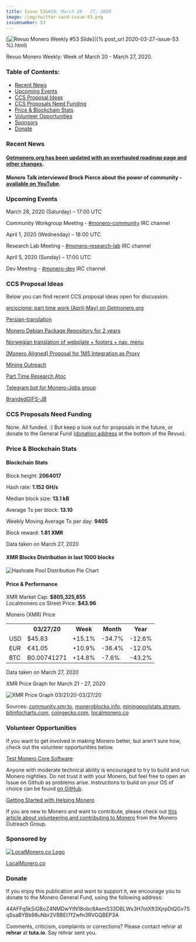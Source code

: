 ```yaml
---
title: Issue 53&#58; March 20 - 27, 2020
image: /img/twitter-card-issue-53.png
issuenumber: 53
---
```

[<img src="/img/img-issue53.png" alt="Revuo Monero Weekly #53 Slide" class="img-lead">]({% post_url 2020-03-27-issue-53 %}.html)

<p class="text-lead">Revuo Monero Weekly: Week of March 20 - March 27, 2020.</p>
<!--more-->

<h3>Table of Contents:</h3>
<ul class="contents">
    <li><a href="#news">Recent News</a></li>
    <li><a href="#events">Upcoming Events</a></li>
    <li><a href="#ideas">CCS Proposal Ideas</a></li>
    <li><a href="#proposals">CCS Proposals Need Funding</a></li>
    <li><a href="#stats">Price & Blockchain Stats</a></li>
    <li><a href="#volunteer">Volunteer Opportunities</a></li>
    <li><a href="#sponsor">Sponsors</a></li>
    <li><a href="#donate">Donate</a></li>
</ul>

<h3 id="news">Recent News</h3>

<div class="newsbyte">
    <h4><a href="https://www.reddit.com/r/Monero/comments/foooc6/getmoneroorg_updated_new_roadmap_page_1_new/" target="_blank">Getmonero.org has been updated with an overhauled roadmap page and other changes</a>.</h4>
</div>

<div class="newsbyte">
    <h4>Monero Talk interviewed Brock Pierce about the power of community - <a href="https://youtu.be/CGL9Q1H4B74" target="_blank">available on YouTube</a>.</h4>
</div>

<h3 id="events">Upcoming Events</h3>

<div class="event">
    <p class="date" markdown="1">March 28, 2020 (Saturday) – 17:00 UTC</p>
    <p markdown="1">Community Workgroup Meeting - <a href="irc://chat.freenode.net/#monero-community" target="_blank">#monero-community</a> IRC channel</p>
</div>

<div class="event">
    <p class="date" markdown="1">April 1, 2020 (Wednesday) – 18:00 UTC</p>
    <p markdown="1">Research Lab Meeting - <a href="irc://chat.freenode.net/#monero-research-lab" target="_blank">#monero-research-lab</a> IRC channel</p>
</div>

<div class="event">
    <p class="date" markdown="1">April 5, 2020 (Sunday) – 17:00 UTC</p>
    <p markdown="1">Dev Meeting - <a href="irc://chat.freenode.net/#monero-dev" target="_blank">#monero-dev</a> IRC channel</p>
</div>

<h3 id="ideas">CCS Proposal Ideas</h3>

<p>Below you can find recent CCS proposal ideas open for discussion.</p>

<div class="proposal">
<p><a href="https://repo.getmonero.org/monero-project/ccs-proposals/-/merge_requests/134" target="_blank">erciccione: part time work (April-May) on Getmonero.org</a></p>
</div>

<div class="proposal">
<p><a href="https://repo.getmonero.org/monero-project/ccs-proposals/-/merge_requests/132" target="_blank">Persian-translation</a></p>
</div>

<div class="proposal">
<p><a href="https://repo.getmonero.org/monero-project/ccs-proposals/-/merge_requests/130" target="_blank">Monero Debian Package Repository for 2 years</a></p>
</div>

<div class="proposal">
<p><a href="https://repo.getmonero.org/monero-project/ccs-proposals/-/merge_requests/129" target="_blank">Norwegian translation of webplate + footers + nav. menu</a></p>
</div>

<div class="proposal">
<p><a href="https://repo.getmonero.org/monero-project/ccs-proposals/-/merge_requests/127" target="_blank">[Monero Aligned] Proposal for 1M5 Integration as Proxy</a></p>
</div>

<div class="proposal">
<p><a href="https://repo.getmonero.org/monero-project/ccs-proposals/merge_requests/124" target="_blank">Mining Outreach</a></p>
</div>

<div class="proposal">
<p><a href="https://repo.getmonero.org/monero-project/ccs-proposals/merge_requests/120" target="_blank">Part Time Research Atoc</a></p>
</div>

<div class="proposal">
<p><a href="https://repo.getmonero.org/monero-project/ccs-proposals/merge_requests/91" target="_blank">Telegram bot for Monero-Jobs group</a></p>
</div>

<div class="proposal">
<p><a href="https://repo.getmonero.org/monero-project/ccs-proposals/merge_requests/88" target="_blank">BrandedGIFS-JB</a></p>
</div>

<h3 id="proposals">CCS Proposals Need Funding</h3>

None. All funded. :) But keep a look out for proposals in the future, or donate to the General Fund (<a href="#donate">donation address</a> at the bottom of the Revuo).

<h3 id="stats">Price & Blockchain Stats</h3>

<h4 class="stat">Blockchain Stats</h4>

<div class="bcstats">
    <p>Block height: <b>2064017</b></p>
    <p>Hash rate: <b>1.152 GH/s</b></p>
    <p>Median block size: <b>13.1 kB</b></p>
    <p>Average Tx per block: <b>13.10</b></p>
    <p>Weekly Moving Average Tx per day: <b>9405</b></p>
    <p>Block reward: <b>1.81 XMR</b></p>
</div>
<p class="note">Data taken on March 27, 2020</p>

<h4 class="stat">XMR Blocks Distribution in last 1000 blocks</h4>
<p><img src="/img/hashrate-pool-distribution-0327.png" alt="Hashrate Pool Distribution Pie Chart"/></p>

<h4 class="stat">Price & Performance</h4>

<div class="price-intro">XMR Market Cap: <b>$805,325,855</b><br>Localmonero.co Street Price: <b>$43.96</b></div>

<p class="table-title">Monero (XMR) Price</p>
<table class="price-table">
  <tr class="row1">
    <th></th>
    <th>03/27/20</th>
    <th>Week</th>
    <th>Month</th>
    <th>Year</th>
  </tr>
  <tr>
    <td data-th="XMR to">USD</td>
    <td data-th="03/27/20">$45.83</td>
    <td data-th="Week" class="green">+15.1%</td>
    <td data-th="Month" class="red">-34.7%</td>
    <td data-th="Year" class="red">-12.6%</td>
  </tr>
  <tr class="row3">
    <td data-th="XMR to">EUR</td>
    <td data-th="03/27/20">€41.05</td>
    <td data-th="Week" class="green">+10.9%</td>
    <td data-th="Month" class="red">-36.4%</td>
    <td data-th="Year" class="red">-12.0%</td>
  </tr>
  <tr>
    <td data-th="XMR to">BTC</td>
    <td data-th="03/27/20">B0.00741271</td>
    <td data-th="Week" class="green">+14.8%</td>
    <td data-th="Month" class="red">-7.6%</td>
    <td data-th="Year" class="red">-43.2%</td>
  </tr>
</table>
<p class="note">Data taken on March 27, 2020</p>

<p class="table-title">XMR Price Graph for March 21 - 27, 2020</p>

![XMR Price Graph 03/21/20-03/27/20](/img/weekly-chart-0327.png "XMR Price Graph 03/21/20-03/27/20") 

Sources: <a href="https://community.xmr.to/explorer/mainnet/" target="_blank">community.xmr.to</a>, <a href="https://moneroblocks.info/stats/transaction-stats" target="_blank">moneroblocks.info</a>, <a href="https://miningpoolstats.stream/monero" target="_blank">miningpoolstats.stream</a>, <a href="https://bitinfocharts.com/monero/" target="_blank">bitinfocharts.com</a>, <a href="https://www.coingecko.com/" target="_blank">coingecko.com</a>, <a href="https://localmonero.co/" target="_blank">localmonero.co</a>

<h3 id="volunteer">Volunteer Opportunities</h3>

<p>If you want to get involved in making Monero better, but aren’t sure how, check out the volunteer opportunities below.</p>

<div class="newsbyte">
    <p class="date"><a href="https://github.com/monero-project/monero" target="_blank">Test Monero Core Software</a></p>
    <p>Anyone with moderate technical ability is encouraged to try to build and run Monero nightlies. Do not trust it with your Monero, but feel free to open an Issue on Github as problems arise. Instructions to build on your OS of choice can be found <a href="https://github.com/monero-project/monero#compiling-monero-from-source" target="_blank">on GitHub</a>. </p>
</div>

<div class="newsbyte">
    <p class="date"><a href="https://github.com/monero-project/monero" target="_blank">Getting Started with Helping Monero</a></p>
    <p>If you are new to Monero and want to contribute, please check out <a href="https://www.monerooutreach.org/stories/getting-started-helping-monero.php" target="_blank">this article about volunteering and contributing to Monero</a> from the Monero Outreach Group. </p>
</div>

<h3 id="sponsor">Sponsored by</h3>

<p><a href="https://localmonero.co/" target="_blank"><img src="/img/localmonero-logo.png" alt="LocalMonero.co Logo" class="localmonero"></a></p>

<p class="text-center"><a href="https://localmonero.co/" target="_blank">LocalMonero.co</a></p>

<h3 id="donate">Donate</h3>

<p markdown="1">If you enjoy this publication and want to support it, we encourage you to donate to the Monero General Fund, using the following address:</p>

<p class="address" markdown="1">44AFFq5kSiGBoZ4NMDwYtN18obc8AemS33DBLWs3H7otXft3XjrpDtQGv7SqSsaBYBb98uNbr2VBBEt7f2wfn3RVGQBEP3A</p>

<!--p><a href="monero:44AFFq5kSiGBoZ4NMDwYtN18obc8AemS33DBLWs3H7otXft3XjrpDtQGv7SqSsaBYBb98uNbr2VBBEt7f2wfn3RVGQBEP3A" class="qr"><img src="/img/donate-monero.png"></a></p-->

Comments, criticism, complaints or corrections? Please contact rehrar at **rehrar** at **tuta.io**. Say rehrar sent you.